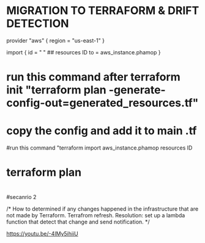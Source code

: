 # MIGRATION TO TERRAFORM & DRIFT DETECTION


provider "aws" {
            region = "us-east-1"
}

import {
  id = " "  ## resources ID
  to = aws_instance.phamop
}

# run this command after terraform init "terraform plan -generate-config-out=generated_resources.tf"
# copy the config and add it to main .tf 
#run this  command "terraform import aws_instance.phamop resources ID
# terraform plan
#

#secanrio 2

/*
 How to determined if any changes happened in the infrastructure  that are not made by Terraform.
 Terrafrom refresh.
 Resolution:  set up a lambda function that detect that change and send notification.
*/


https://youtu.be/-4IMy5ihiiU
